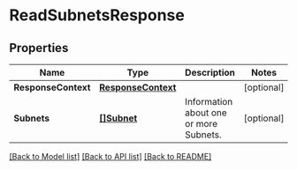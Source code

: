 # ReadSubnetsResponse

## Properties

Name | Type | Description | Notes
------------ | ------------- | ------------- | -------------
**ResponseContext** | [**ResponseContext**](ResponseContext.md) |  | [optional] 
**Subnets** | [**[]Subnet**](Subnet.md) | Information about one or more Subnets. | [optional] 

[[Back to Model list]](../README.md#documentation-for-models) [[Back to API list]](../README.md#documentation-for-api-endpoints) [[Back to README]](../README.md)


